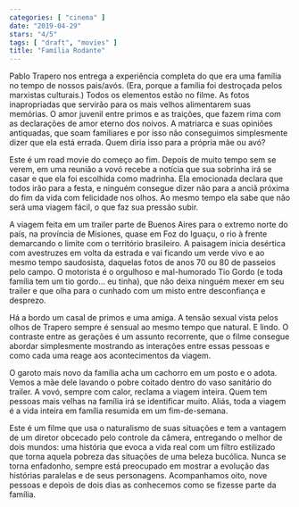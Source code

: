 ```yaml
---
categories: [ "cinema" ]
date: "2019-04-29"
stars: "4/5"
tags: [ "draft", "movies" ]
title: "Família Rodante"
---
```

Pablo Trapero nos entrega a experiência completa do que era uma família
no tempo de nossos pais/avós. (Era, porque a família foi destroçada
pelos marxistas culturais.) Todos os elementos estão no filme. As
fotos inapropriadas que servirão para os mais velhos alimentarem suas
memórias. O amor juvenil entre primos e as traições, que fazem rima com
as declarações de amor eterno dos noivos. A matriarca e suas opiniões
antiquadas, que soam familiares e por isso não conseguimos simplesmente
dizer que ela está errada. Quem diria isso para a própria mãe ou avó?

Este é um road movie do começo ao fim. Depois de muito tempo sem se
verem, em uma reunião a vovó recebe a notícia que sua sobrinha irá se
casar e que ela foi escolhida como madrinha. Ela emocionada declara que
todos irão para a festa, e ninguém consegue dizer não para a anciã
próxima do fim da vida com felicidade nos olhos. Ao mesmo tempo ela
sabe que não será uma viagem fácil, o que faz sua pressão subir.

A viagem feita em um trailer parte de Buenos Aires para o extremo norte
do país, na província de Misiones, quase em Foz do Iguaçu, o rio
à frente demarcando o limite com o território brasileiro. A paisagem
inicia desértica com avestruzes em volta da estrada e vai ficando um
verde vivo e ao mesmo tempo saudosista, daquelas fotos de anos 70 ou 80
de passeios pelo campo. O motorista é o orgulhoso e mal-humorado Tio
Gordo (e toda família tem um tio gordo... eu tinha), que não deixa
ninguém mexer em seu trailer e que olha para o cunhado com um misto
entre desconfiança e desprezo.

Há a bordo um casal de primos e uma amiga. A tensão sexual vista
pelos olhos de Trapero sempre é sensual ao mesmo tempo que natural. E
lindo. O contraste entre as gerações é um assunto recorrente, que
o filme consegue abordar simplesmente mostrando as interações entre
essas pessoas e como cada uma reage aos acontecimentos da viagem.

O garoto mais novo da família acha um cachorro em um posto e o
adota. Vemos a mãe dele lavando o pobre coitado dentro do vaso sanitário
do trailer. A vovó, sempre com calor, reclama a viagem inteira. Quem
tem pessoas mais velhas na família irá se identificar muito. Aliás,
toda a viagem é a vida inteira em família resumida em um fim-de-semana.

Este é um filme que usa o naturalismo de suas situações e tem a
vantagem de um diretor obcecado pelo controle da câmera, entregando
o melhor de dois mundos: uma história que evoca a vida real com um
filtro estilizado que torna aquela pobreza das situações de uma beleza
bucólica. Nunca se torna enfadonho, sempre está preocupado em mostrar a
evolução das histórias paralelas e de seus personagens. Acompanhamos
oito, nove pessoas e depois de dois dias as conhecemos como se fizesse
parte da família.
